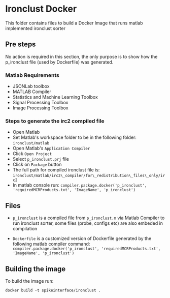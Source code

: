# Ironclust Docker

This folder contains files to build a Docker Image that runs matlab implemented ironclust sorter


## Pre steps
No action is required in this section, the only purpose is to show how the p\_ironclust file (used by Dockerfile) was generated.

### Matlab Requirements
- JSONLab toolbox
- MATLAB Compiler
- Statistics and Machine Learning Toolbox
- Signal Processing Toolbox
- Image Processing Toolbox

### Steps to generate the irc2 compiled file
- Open Matlab 
- Set Matlab's workspace folder to be in the following folder: `ironclust/matlab`
- Open Matlab's `Application Compiler`
- Click `Open Project`
- Select `p_ironclust.prj` file
- Click on `Package` button
- The full path for compiled ironclust file is: `ironclust/matlab/irc2\_compiler/for\_redistribution\_files\_only/irc2`
- In matlab console run: `compiler.package.docker('p_ironclust', 'requiredMCRProducts.txt', 'ImageName', 'p_ironclust')`


## Files

- `p_ironclust` is a compiled file from `p_ironclust.m` via Matlab Compiler to run ironclust sorter, some files (probe, configs etc) are also embeded in compilation

- `Dockerfile` is a customized version of Dockerfile generated by the following matlab compiler command: `compiler.package.docker('p_ironclust', 'requiredMCRProducts.txt', 'ImageName', 'p_ironclust')`


## Building the image

To build the image run:

```
docker build -t spikeinterface/ironclust .
```

